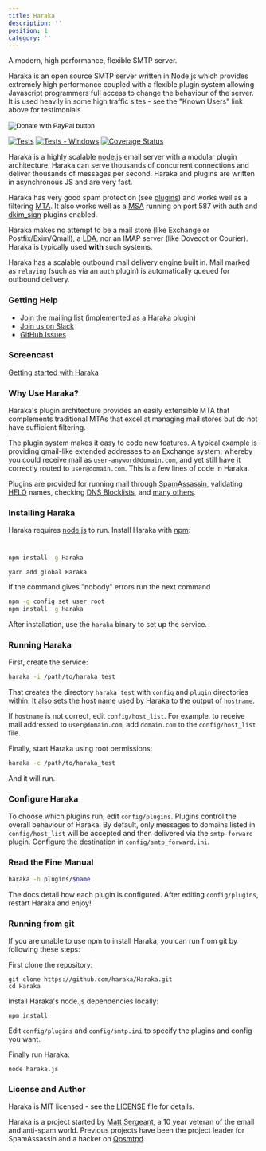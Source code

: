 ```yaml
---
title: Haraka
description: ''
position: 1
category: ''
---
```


A modern, high performance, flexible SMTP server.
          
Haraka is an open source SMTP server written in Node.js which provides extremely high performance coupled with a flexible plugin system allowing Javascript programmers full access to change the behaviour of the server. It is used heavily in some high traffic sites - see the <nuxt-link to="/users/">"Known Users"</nuxt-link> link above for testimonials.

<form action="https://www.paypal.com/cgi-bin/webscr" method="post" target="_top" class="h-10">
    <input type="hidden" name="cmd" value="_donations" />
    <input type="hidden" name="business" value="helpme+paypal@gmail.com" />
    <input type="hidden" name="item_name" value="Haraka" />
    <input type="hidden" name="currency_code" value="CAD" />
    <input type="image" src="https://www.paypalobjects.com/en_US/i/btn/btn_donate_LG.gif" border="0" name="submit" title="PayPal - The safer, easier way to pay online!" alt="Donate with PayPal button" />
    <img alt="" border="0" src="https://www.paypal.com/en_US/i/scr/pixel.gif" width="1" height="1" />
</form>

<div class="flex space-x-4">
    <a href="#"><img alt="Tests" src="https://github.com/haraka/Haraka/workflows/Haraka%20Tests/badge.svg"></a>
    <a href="#"><img alt="Tests - Windows" src="https://github.com/haraka/Haraka/workflows/Haraka%20Tests%20-%20Windows/badge.svg"></a>
    <a href="https://codecov.io/github/haraka/Haraka?branch=master" rel="nofollow noopener noreferrer" target="_blank"><img data-v-f58a9f50="" alt="Coverage Status" src="https://codecov.io/github/haraka/Haraka/coverage.svg"></a>
</div>

Haraka is a highly scalable [node.js][1] email server with a modular
plugin architecture. Haraka can serve thousands of concurrent connections
and deliver thousands of messages per second. Haraka and plugins are written
in asynchronous JS and are very fast.

Haraka has very good spam protection (see [plugins][4]) and works
well as a filtering [MTA][3]. It also works well as a [MSA][5] running on
port 587 with auth and [dkim_sign][6] plugins enabled.

Haraka makes no attempt to be a mail store (like Exchange or Postfix/Exim/Qmail),
a [LDA][7], nor an IMAP server (like Dovecot or Courier). Haraka is
typically used **with** such systems.

Haraka has a scalable outbound mail delivery engine built in. Mail
marked as `relaying` (such as via an `auth` plugin) is automatically
queued for outbound delivery.

### Getting Help

* [Join the mailing list][8] (implemented as a Haraka plugin)
* [Join us on Slack][14]
* [GitHub Issues][15]


### Screencast

[Getting started with Haraka][2]

### Why Use Haraka?

Haraka's plugin architecture provides an easily extensible MTA that
complements traditional MTAs that excel at managing mail stores but do
not have sufficient filtering.

The plugin system makes it easy to code new features. A typical example
is providing qmail-like extended addresses to an Exchange system,
whereby you could receive mail as `user-anyword@domain.com`, and yet
still have it correctly routed to `user@domain.com`. This is a few lines of
code in Haraka.

Plugins are provided for running mail through [SpamAssassin][9], validating
[HELO][10] names, checking [DNS Blocklists][11], and [many others][12].


### Installing Haraka

Haraka requires [node.js][1] to run. Install Haraka with [npm][2]:

# 

<code-group>

  <code-block label="NPM" active>

  ```bash
  npm install -g Haraka
  ```

  </code-block>
  <code-block label="Yarn" >

  ```bash
  yarn add global Haraka
  ```

  </code-block>
</code-group>

<alert>

If the command gives "nobody" errors run the next command


</alert>
<code-group>

  <code-block label="NPM" active>

  ```bash
  npm -g config set user root
  npm install -g Haraka
  ```

  </code-block>
</code-group>

After installation, use the `haraka` binary to set up the service.

### Running Haraka

First, create the service:

```sh
haraka -i /path/to/haraka_test
```

That creates the directory `haraka_test` with `config` and `plugin`
directories within. It also sets the host name used by Haraka
to the output of `hostname`.

If `hostname` is not correct, edit `config/host_list`. For example,
to receive mail addressed to `user@domain.com`, add `domain.com` to the
`config/host_list` file.

Finally, start Haraka using root permissions:

```sh
haraka -c /path/to/haraka_test
```

And it will run.

### Configure Haraka

To choose which plugins run, edit `config/plugins`. Plugins control the
overall behaviour of Haraka. By default, only messages to domains listed
in `config/host_list` will be accepted and then delivered via the
`smtp-forward` plugin. Configure the destination in `config/smtp_forward.ini`.


### Read the Fine Manual

```sh
haraka -h plugins/$name
```

The docs detail how each plugin is configured. After editing
`config/plugins`, restart Haraka and enjoy!


### Running from git

If you are unable to use npm to install Haraka, you can run from git by
following these steps:

First clone the repository:

    git clone https://github.com/haraka/Haraka.git
    cd Haraka

Install Haraka's node.js dependencies locally:

    npm install

Edit `config/plugins` and `config/smtp.ini` to specify the plugins and
config you want.

Finally run Haraka:

    node haraka.js

### License and Author

Haraka is MIT licensed - see the [LICENSE][16] file for details.

Haraka is a project started by [Matt Sergeant][17], a 10 year veteran of the email
and anti-spam world. Previous projects have been the project leader for
SpamAssassin and a hacker on [Qpsmtpd][13].

[1]: http://nodejs.org/
[2]: http://youtu.be/6twKXMAsPsw
[3]: http://en.wikipedia.org/wiki/Message_transfer_agent
[4]: https://github.com/haraka/Haraka/blob/master/Plugins.md
[5]: http://en.wikipedia.org/wiki/Mail_submission_agent
[6]: https://github.com/haraka/Haraka/blob/master/docs/plugins/dkim_sign.md
[7]: https://en.wikipedia.org/wiki/Mail_delivery_agent
[8]: mailto:haraka-sub@harakamail.com
[9]: https://haraka.github.io/manual/plugins/spamassassin.html
[10]: https://haraka.github.io/manual/plugins/helo.checks.html
[11]: https://haraka.github.io/manual/plugins/dnsbl.html
[12]: https://github.com/haraka/Haraka/tree/master/plugins
[13]: https://github.com/smtpd/qpsmtpd/
[14]: https://communityinviter.com/apps/harakaserver/public-inviter
[15]: https://github.com/haraka/Haraka/issues
[16]: https://github.com/haraka/Haraka/blob/master/LICENSE
[17]: https://github.com/baudehlo
